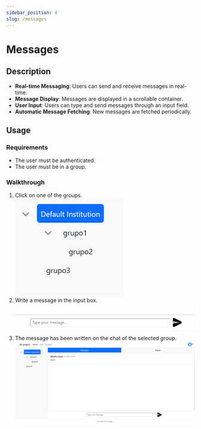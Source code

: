 ```yaml
---
sidebar_position: 4
slug: /messages
---
```


# Messages

## Description
- **Real-time Messaging**: Users can send and receive messages in real-time.
- **Message Display**: Messages are displayed in a scrollable container.
- **User Input**: Users can type and send messages through an input field.
- **Automatic Message Fetching**: New messages are fetched periodically.

## Usage

### Requirements
- The user must be authenticated.
- The user must be in a group.

### Walkthrough

1. Click on one of the groups.  
!['+' Icon](messages1.png)  
2. Write a message in the input box.  
![Form](messages2.png)
3. The message has been written on the chat of the selected group.
!['+' Icon](messages3.png)
